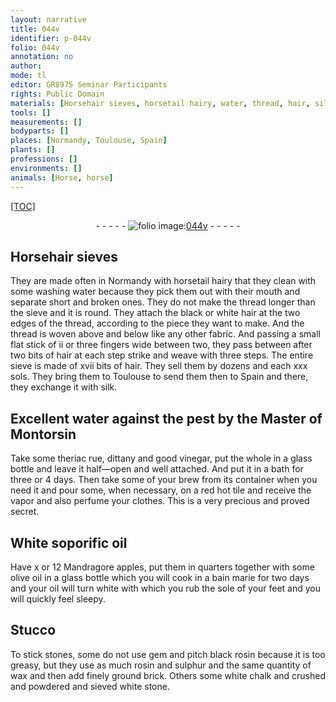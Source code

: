 ```yaml
---
layout: narrative
title: 044v
identifier: p-044v
folio: 044v
annotation: no
author:
mode: tl
editor: GR8975 Seminar Participants
rights: Public Domain
materials: [Horsehair sieves, horsetail hairy, water, thread, hair, silk, theriac rue, vinegar, glass, White soporific oil, Mandragore apples, olive oil, oil, black rosin, rosin, sulphur, wax, brick, chalk, stone]
tools: []
measurements: []
bodyparts: []
places: [Normandy, Toulouse, Spain]
plants: []
professions: []
environments: []
animals: [Horse, horse]
---
```


<p><a href="{{ site.baseurl }}/diplomatic/">[TOC]</a></p><div class="folio" align="center">- - - - - <a href="http://gallica.bnf.fr/ark:/12148/btv1b10500001g/f94.image" target="_blank"><img src="https://cu-mkp.github.io/2017-workshop-edition/assets/photo-icon.png" alt="folio image: " style="display:inline-block; margin-bottom:-3px;"/>044v</a> - - - - - </div>  
  

## <span class="m"><span class="al">Horse</span>hair sieves</span>

 
They are made often in <span class="pl">Normandy</span> with <span class="m"><span class="al">horse</span>tail hairy</span> that they clean with some washing <span class="m">water</span> because they pick them out with their mouth and separate short and broken ones. They do not make the <span class="m">thread</span> longer than the sieve and it is round. They attach the black or white <span class="m">hair</span> at the two edges of the thread, according to the piece they want to make. And the thread is woven above and below like any other fabric. And passing a small flat stick of ii or three fingers wide between two, they pass between after two bits of hair at each step strike and weave with three steps. The entire sieve is made of xvii bits of <span class="m">hair</span>. They sell them by dozens and each xxx sols. They bring them to <span class="pl">Toulouse</span> to send them then to <span class="pl">Spain</span> and there, they exchange it with <span class="m">silk</span>.

 
  

## Excellent <span class="m">water</span> against the pest by the Master of Montorsin

 
Take some <span class="m">theriac rue</span>, dittany and good <span class="m">vinegar</span>, put the whole in a <span class="m">glass</span> bottle and leave it half—open and well attached. And put it in a bath for three or 4 days. Then take some of your brew from its container when you need it and pour some, when necessary, on a red hot tile and receive the vapor and also perfume your clothes. This is a very precious and proved secret.

 
  

## <span class="m">White soporific oil</span>

 
Have x or 12 <span class="m">Mandragore apples</span>, put them in quarters together with some <span class="m">olive oil</span> in a glass bottle which you will cook in a bain marie for two days and your <span class="m">oil</span> will turn white with which you rub the sole of your feet and you will quickly feel sleepy.

 
  

## Stucco

 
To stick stones, some do not use gem and pitch <span class="m">black rosin</span> because it is too greasy, but they use as much <span class="m">rosin</span> and <span class="m">sulphur</span> and the same quantity of <span class="m">wax</span> and then add finely ground <span class="m">brick</span>. Others some white <span class="m">chalk</span> and crushed and powdered and sieved white <span class="m">stone</span>.

